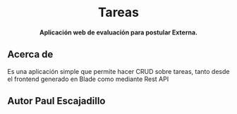 
<h1 align="center">
  <br>
  Tareas
  <br>
</h1>

<h4 align="center">Aplicación web de evaluación para postular Externa</a>.</h4>

<p align="center">
</p>


## Acerca de
Es una aplicación simple que permite hacer CRUD sobre tareas, tanto desde el frontend generado en Blade como mediante Rest API

## Autor Paul Escajadillo
